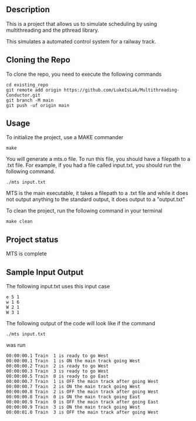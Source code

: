 ## Description
This is a project that allows us to simulate scheduling by using multithreading and the pthread library.

This simulates a automated control system for a railway track.
## Cloning the Repo

To clone the repo, you need to execute the following commands

```
cd existing_repo
git remote add origin https://github.com/LukeIsLak/Multithreading-Conductor.git
git branch -M main
git push -uf origin main
```

## Usage
To initialize the project, use a MAKE commander
```
make
```

You will generate a mts.o file. To run this file, you should have a filepath to a .txt file.
For example, if you had a file called input.txt, you should run the following command.

```
./mts input.txt
```

MTS is the main executable, it takes a filepath to a .txt file and while it does not output anything to the standard output, it
does output to a "output.txt"

To clean the project, run the following command in your terminal
```
make clean
```

## Project status
MTS is complete

## Sample Input Output
The following input.txt uses this input case

```
e 5 1
w 1 6
W 2 1
W 3 1
```

The following output of the code will look like if the command
```
./mts input.txt
```
was run

```
00:00:00.1 Train  1 is ready to go West
00:00:00.1 Train  1 is ON the main track going West
00:00:00.2 Train  2 is ready to go West
00:00:00.3 Train  3 is ready to go West
00:00:00.5 Train  0 is ready to go East
00:00:00.7 Train  1 is OFF the main track after going West
00:00:00.7 Train  2 is ON the main track going West
00:00:00.8 Train  2 is OFF the main track after going West
00:00:00.8 Train  0 is ON the main track going East
00:00:00.9 Train  0 is OFF the main track after going East
00:00:00.9 Train  3 is ON the main track going West
00:00:01.0 Train  3 is OFF the main track after going West
```
